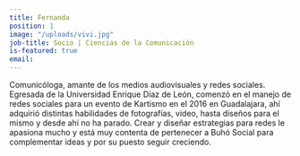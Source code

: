 ```yaml
---
title: Fernanda
position: 1
image: "/uploads/vivi.jpg"
job-title: Socio | Ciencias de la Comunicación
is-featured: true
email:
---
```


Comunicóloga, amante de los medios audiovisuales y redes sociales.
Egresada de la Universidad Enrique Díaz de León, comenzó en el manejo de redes sociales para un evento de Kartismo en el 2016 en Guadalajara, ahí adquirió distintas habilidades de fotografías, video, hasta diseños para el mismo y desde ahí no ha parado.
Crear y diseñar estrategias para redes le apasiona mucho y está muy contenta de pertenecer a Buhó Social para complementar ideas y por su puesto seguir creciendo.

